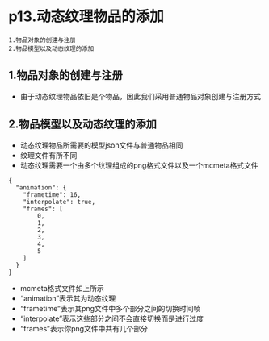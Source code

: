 # p13.动态纹理物品的添加

    1.物品对象的创建与注册
    2.物品模型以及动态纹理的添加

## 1.物品对象的创建与注册
- 由于动态纹理物品依旧是个物品，因此我们采用普通物品对象创建与注册方式


## 2.物品模型以及动态纹理的添加
- 动态纹理物品所需要的模型json文件与普通物品相同
- 纹理文件有所不同
- 动态纹理需要一个由多个纹理组成的png格式文件以及一个mcmeta格式文件
```mcmeta
{
  "animation": {
    "frametime": 16,
    "interpolate": true,
    "frames": [
        0,
        1,
        2,
        3,
        4,
        5
    ]
  }
}
```
- mcmeta格式文件如上所示
- “animation”表示其为动态纹理
- “frametime”表示其png文件中多个部分之间的切换时间帧
- “interpolate”表示这些部分之间不会直接切换而是进行过度
- “frames”表示你png文件中共有几个部分
